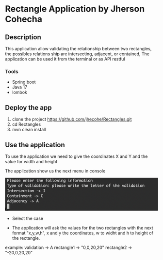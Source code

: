 # Rectangle Application by Jherson Cohecha


## Description

This application allow validating the relationship between two rectangles, the possibles relations ship are intersecting, adjacent, or contained, The application can be used it from the terminal or as API restful


### Tools
* Spring boot
* Java 17
* lombok

## Deploy the app

1. clone the project https://github.com/jhecohe/Rectangles.git 
2. cd Rectangles
3. mvn clean install


## Use the application

To use the application we need to give the coordinates X and Y and the value for width and height

The application show us the next menu in console

![Console menu](./img/menuconsole.png)

* Select the case

* The application will ask the values for the two rectangles with the next format "x,y,w,h", x and y the coordinates, w to widht and h to height of the rectangle.

example:
	validation -> A
	rectangle1 -> "0,0,20,20"
	rectangle2 -> "-20,0,20,20"
	


	

